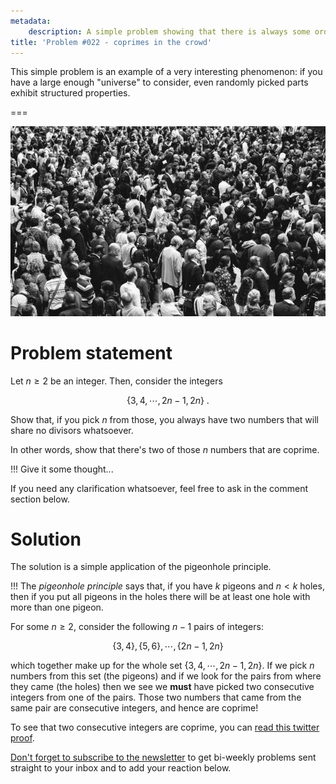 ```yaml
---
metadata:
    description: A simple problem showing that there is always some order among chaos.
title: 'Problem #022 - coprimes in the crowd'
---
```


This simple problem is an example of a very interesting phenomenon: if you have a large enough "universe" to consider, even randomly picked parts exhibit structured properties.

===

![A crowd of people, photo by Rob Curran on Unsplash](crowd.jpg)


# Problem statement

Let $n \geq 2$ be an integer. Then, consider the integers

$$
\{3, 4, \cdots, 2n-1, 2n\}\ .
$$

Show that, if you pick $n$ from those, you always have two numbers that will share no divisors whatsoever.

In other words, show that there's two of those $n$ numbers that are coprime.

!!! Give it some thought...

If you need any clarification whatsoever, feel free to ask in the comment section below.


# Solution

The solution is a simple application of the pigeonhole principle.

!!! The *pigeonhole principle* says that, if you have $k$ pigeons and $n < k$ holes, then if you put all pigeons in the holes there will be at least one hole with more than one pigeon.

For some $n \geq 2$, consider the following $n-1$ pairs of integers:

$$
\{3, 4\}, \{5, 6\}, \cdots, \{2n-1, 2n\}
$$

which together make up for the whole set $\{3, 4, \cdots, 2n-1, 2n\}$.
If we pick $n$ numbers from this set (the pigeons) and if we look for the pairs from where they came (the holes) then we see we **must** have picked two consecutive integers from one of the pairs. Those two numbers that came from the same pair are consecutive integers, and hence are coprime!

To see that two consecutive integers are coprime, you can [read this twitter proof][tp-coprimes].


[Don't forget to subscribe to the newsletter][subscribe] to get bi-weekly
problems sent straight to your inbox and to add your reaction below.

[subscribe]: https://mathspp.com/subscribe
[tp-coprimes]: /blog/consecutive-integers-are-coprime
